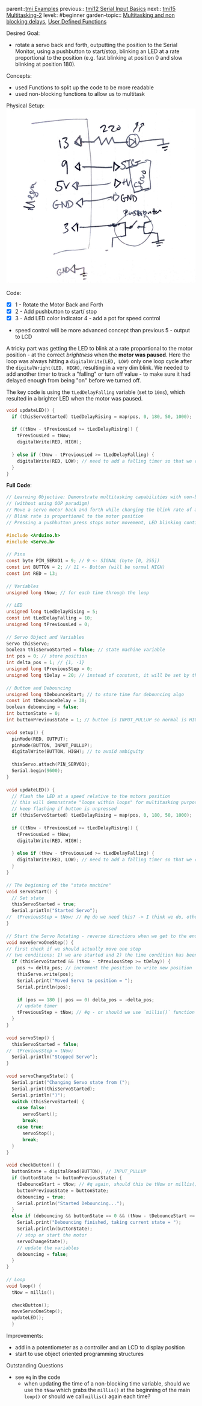 parent::[tmi Examples](Personal%20Folders/that_marouk_ish/tmi%20Examples.md)
previous:: [tmi12 Serial Input Basics](tmi12%20Serial%20Input%20Basics.md)
next:: [tmi15 Multitasking-2](tmi15%20Multitasking-2.md)
level:: #beginner 
garden-topic:: [Multitasking and non blocking delays](../../Multitasking%20and%20non%20blocking%20delays.md), [User Defined Functions](User%20Defined%20Functions.md)

Desired Goal:
- rotate a servo back and forth, outputting the position to the Serial Monitor, using a pushbutton to start/stop, blinking an LED at a rate proportional to the position (e.g. fast blinking at position 0 and slow blinking at position 180).

Concepts:
- used Functions to split up the code to be more readable
- used non-blocking functions to allow us to multitask


Physical Setup:
![](attachments/IMG_7397.jpg)

Code:

- [x] 1 - Rotate the Motor Back and Forth
- [x] 2 - Add pushbutton to start/ stop
- [x] 3 - Add LED color indicator
4 - add a pot for speed control
- speed control will be more advanced concept than previous
5 - output to LCD

A tricky part was getting the LED to blink at a rate proportional to the motor position - at the correct _brightness_ when the **motor was paused**. Here the loop was always hitting a `digitalWrite(LED, LOW)` only one loop cycle after the `digitalWright(LED, HIGH)`, resulting in a very dim blink. We needed to add another timer to track a "falling" or turn off value - to make sure it had delayed enough from being "on" before we turned off. 

The key code is using the `tLedDelayFalling` variable (set to `10ms`), which resulted in a brighter LED when the motor was paused. 

```c
void updateLED() {
  if (thisServoStarted) tLedDelayRising = map(pos, 0, 180, 50, 1000);

  if ((tNow - tPreviousLed >= tLedDelayRising)) {
    tPreviousLed = tNow; 
    digitalWrite(RED, HIGH);

  } else if (tNow - tPreviousLed >= tLedDelayFalling) {
    digitalWrite(RED, LOW); // need to add a falling timer so that we can light up brighter on time offs
  }
}
```

**Full Code**:

``` c
// Learning Objective: Demonstrate multitasking capabilities with non-blocking functions
// (without using OOP paradigm)
// Move a servo motor back and forth while changing the blink rate of an LED
// Blink rate is proportional to the motor position
// Pressing a pushbutton press stops motor movement, LED blinking continues

#include <Arduino.h>
#include <Servo.h>

// Pins
const byte PIN_SERVO1 = 9; // 9 <- SIGNAL (byte [0, 255])
const int BUTTON = 2; // 11 <- Button (will be normal HIGH)
const int RED = 13;

// Variables
unsigned long tNow; // for each time through the loop

// LED
unsigned long tLedDelayRising = 5;
const int tLedDelayFalling = 10;
unsigned long tPreviousLed = 0; 

// Servo Object and Variables
Servo thisServo; 
boolean thisServoStarted = false; // state machine variable
int pos = 0; // store position
int delta_pos = 1; // {1, -1}
unsigned long tPreviousStep = 0;
unsigned long tDelay = 20; // instead of constant, it will be set by the motor position

// Button and Debouncing
unsigned long tDebounceStart; // to store time for debouncing algo
const int tDebounceDelay = 30;
boolean debouncing = false;
int buttonState = 0; 
int buttonPreviousState = 1; // button is INPUT_PULLUP so normal is HIGH, active LOW

void setup() {
  pinMode(RED, OUTPUT);
  pinMode(BUTTON, INPUT_PULLUP);
  digitalWrite(BUTTON, HIGH); // to avoid ambiguity

  thisServo.attach(PIN_SERVO1);
  Serial.begin(9600);
}

void updateLED() {
  // flash the LED at a speed relative to the motors position
  // this will demonstrate "loops within loops" for multitasking purposes
  // keep flashing if button is unpressed
  if (thisServoStarted) tLedDelayRising = map(pos, 0, 180, 50, 1000);

  if ((tNow - tPreviousLed >= tLedDelayRising)) {
    tPreviousLed = tNow; 
    digitalWrite(RED, HIGH);

  } else if (tNow - tPreviousLed >= tLedDelayFalling) {
    digitalWrite(RED, LOW); // need to add a falling timer so that we can light up brighter on time offs
  }
}

// The beginning of the "state machine"
void servoStart() {
  // Set state
  thisServoStarted = true;
  Serial.println("Started Servo");
//  tPreviousStep = tNow; // #q do we need this? -> I think we do, otherwise it starts instantaneously and jitters
}

// Start the Servo Rotating - reverse directions when we get to the end;
void moveServoOneStep() {
// first check if we should actually move one step
// two conditions: 1) we are started and 2) the time condition has been met
  if (thisServoStarted && (tNow - tPreviousStep >= tDelay)) {
    pos += delta_pos; // increment the position to write new position
    thisServo.write(pos); 
    Serial.print("Moved Servo to position = ");
    Serial.println(pos);

    if (pos == 180 || pos == 0) delta_pos = -delta_pos; 
    // update timer
    tPreviousStep = tNow; // #q - or should we use `millis()` function again? s
  }
}

void servoStop() {
  thisServoStarted = false;
//  tPreviousStep = tNow; 
  Serial.println("Stopped Servo");
}

void servoChangeState() {
  Serial.print("Changing Servo state from (");
  Serial.print(thisServoStarted);
  Serial.println(")");
  switch (thisServoStarted) {
    case false:
      servoStart();
      break;
    case true:
      servoStop();
      break;
  }
}

void checkButton() {
  buttonState = digitalRead(BUTTON); // INPUT_PULLUP
  if (buttonState != buttonPreviousState) {
    tDebounceStart = tNow; // #q again, should this be tNow or millis()
    buttonPreviousState = buttonState; 
    debouncing = true;
    Serial.println("Started Debouncing...");
  }
  else if (debouncing && buttonState == 0 && (tNow - tDebounceStart >= tDebounceDelay)) {
    Serial.print("Debouncing finished, taking current state = ");
    Serial.println(buttonState);
    // stop or start the motor
    servoChangeState();
    // update the variables
    debouncing = false;
  }
}

// Loop
void loop() {
  tNow = millis(); 

  checkButton();
  moveServoOneStep(); 
  updateLED();
  }
```

Improvements:
- add in a potentiometer as a controller and an LCD to display position
- start to use object oriented programming structures

Outstanding Questions
- see `#q` in the code 
	- when updating the time of a non-blocking time variable, should we use the `tNow` which grabs the `millis()` at the beginning of the main `loop()` or should we call  `millis()` again each time? 